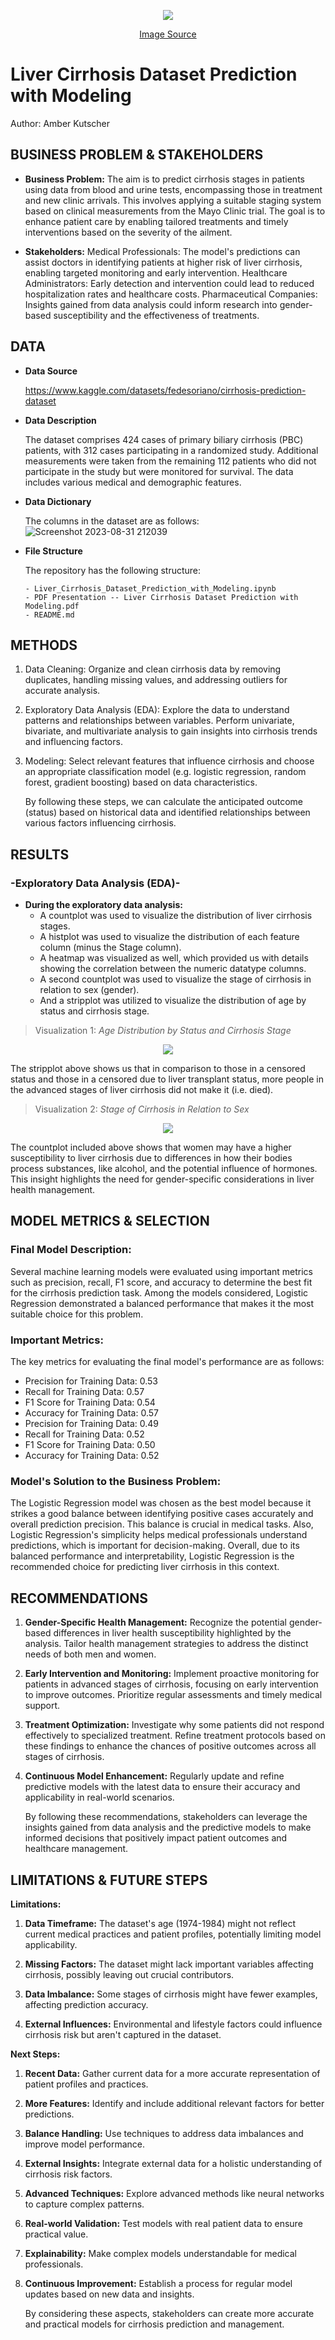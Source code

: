 <p align = "center"> 
  <img src = "https://github.com/A-Kutscher/Liver-Cirrhosis-Dataset-Prediction-with-Modeling/assets/135680202/7b3cc38a-fdcb-4c3c-9c9c-9d7cd5f07310">
</p>
<p align = "center"> <a href="https://news.llu.edu/health-wellness/three-hidden-signs-you-may-have-liver-damage">Image Source</a></center> </p>

# **Liver Cirrhosis Dataset Prediction with Modeling**
Author: Amber Kutscher

## **BUSINESS PROBLEM & STAKEHOLDERS**
- **Business Problem:** 
The aim is to predict cirrhosis stages in patients using data from blood and urine tests, encompassing those in treatment and new clinic arrivals. This involves applying a suitable staging system based on clinical measurements from the Mayo Clinic trial. The goal is to enhance patient care by enabling tailored treatments and timely interventions based on the severity of the ailment.

- **Stakeholders:**
Medical Professionals: The model's predictions can assist doctors in identifying patients at higher risk of liver cirrhosis, enabling targeted monitoring and early intervention.
Healthcare Administrators: Early detection and intervention could lead to reduced hospitalization rates and healthcare costs.
Pharmaceutical Companies: Insights gained from data analysis could inform research into gender-based susceptibility and the effectiveness of treatments.

## **DATA**
- **Data Source**

    https://www.kaggle.com/datasets/fedesoriano/cirrhosis-prediction-dataset

- **Data Description**

    The dataset comprises 424 cases of primary biliary cirrhosis (PBC) patients, with 312 cases participating in a randomized study. Additional measurements were taken from the remaining 112 patients who did not participate in the study but were monitored for survival. The data includes various medical and demographic features.
    
- **Data Dictionary**

    The columns in the dataset are as follows:
    ![Screenshot 2023-08-31 212039](https://github.com/A-Kutscher/Project-2/assets/135680202/f773681c-c2ca-473d-af88-2aa0ef5c3f6e)

- **File Structure**

    The repository has the following structure:
    ```
    - Liver_Cirrhosis_Dataset_Prediction_with_Modeling.ipynb
    - PDF Presentation -- Liver Cirrhosis Dataset Prediction with Modeling.pdf
    - README.md
    ```

## **METHODS**

1. Data Cleaning:
Organize and clean cirrhosis data by removing duplicates, handling missing values, and addressing outliers for accurate analysis.

2. Exploratory Data Analysis (EDA):
Explore the data to understand patterns and relationships between variables. Perform univariate, bivariate, and multivariate analysis to gain insights into cirrhosis trends and influencing factors.

3. Modeling:
Select relevant features that influence cirrhosis and choose an appropriate classification model (e.g. logistic regression, random forest, gradient boosting) based on data characteristics.

    By following these steps, we can calculate the anticipated outcome (status) based on historical data and identified relationships between various factors influencing cirrhosis.

## **RESULTS**

### -Exploratory Data Analysis (EDA)-

- **During the exploratory data analysis:**
  - A countplot was used to visualize the distribution of liver cirrhosis stages. 
  - A histplot was used to visualize the distribution of each feature column (minus the Stage column). 
  - A heatmap was visualized as well, which provided us with details showing the correlation between the numeric datatype columns.
  - A second countplot was used to visualize the stage of cirrhosis in relation to sex (gender).
  - And a stripplot was utilized to visualize the distribution of age by status and cirrhosis stage.
  
> Visualization 1: *Age Distribution by Status and Cirrhosis Stage* 
<p align = "center"> 
  <img src = "https://github.com/A-Kutscher/Project-2/assets/135680202/1c2009b4-bef0-401a-a4f7-3f00a484d183">

  The stripplot above shows us that in comparison to those in a censored status and those in a censored due to liver transplant status, more people in the advanced stages of liver cirrhosis did not make it (i.e. died).

> Visualization 2: *Stage of Cirrhosis in Relation to Sex* 
<p align = "center">
  <img src = "https://github.com/A-Kutscher/Project-2/assets/135680202/9c6eae73-41e7-4c65-9f45-af24def655c9">
</p>

  The countplot included above shows that women may have a higher susceptibility to liver cirrhosis due to differences in how their bodies process substances, like alcohol, and the potential influence of hormones. This insight highlights the need for gender-specific considerations in liver health management. 

## **MODEL METRICS & SELECTION**

### Final Model Description:

Several machine learning models were evaluated using important metrics such as precision, recall, F1 score, and accuracy to determine the best fit for the cirrhosis prediction task. Among the models considered, Logistic Regression demonstrated a balanced performance that makes it the most suitable choice for this problem.

### Important Metrics:

The key metrics for evaluating the final model's performance are as follows:
  - Precision for Training Data: 0.53
  - Recall for Training Data: 0.57
  - F1 Score for Training Data: 0.54
  - Accuracy for Training Data: 0.57
  - Precision for Training Data: 0.49
  - Recall for Training Data: 0.52
  - F1 Score for Training Data: 0.50
  - Accuracy for Training Data: 0.52

### Model's Solution to the Business Problem:

The Logistic Regression model was chosen as the best model because it strikes a good balance between identifying positive cases accurately and overall prediction precision. This balance is crucial in medical tasks. Also, Logistic Regression's simplicity helps medical professionals understand predictions, which is important for decision-making. Overall, due to its balanced performance and interpretability, Logistic Regression is the recommended choice for predicting liver cirrhosis in this context.

## **RECOMMENDATIONS**

1. **Gender-Specific Health Management:** Recognize the potential gender-based differences in liver health susceptibility highlighted by the analysis. Tailor health management strategies to address the distinct needs of both men and women.
2. **Early Intervention and Monitoring:** Implement proactive monitoring for patients in advanced stages of cirrhosis, focusing on early intervention to improve outcomes. Prioritize regular assessments and timely medical support.
3. **Treatment Optimization:** Investigate why some patients did not respond effectively to specialized treatment. Refine treatment protocols based on these findings to enhance the chances of positive outcomes across all stages of cirrhosis.
4. **Continuous Model Enhancement:** Regularly update and refine predictive models with the latest data to ensure their accuracy and applicability in real-world scenarios.

   By following these recommendations, stakeholders can leverage the insights gained from data analysis and the predictive models to make informed decisions that positively impact patient outcomes and healthcare management.

## **LIMITATIONS & FUTURE STEPS**

**Limitations:**

1. **Data Timeframe:** The dataset's age (1974-1984) might not reflect current medical practices and patient profiles, potentially limiting model applicability.

2. **Missing Factors:** The dataset might lack important variables affecting cirrhosis, possibly leaving out crucial contributors.

3. **Data Imbalance:** Some stages of cirrhosis might have fewer examples, affecting prediction accuracy.

4. **External Influences:** Environmental and lifestyle factors could influence cirrhosis risk but aren't captured in the dataset.

**Next Steps:**

1. **Recent Data:** Gather current data for a more accurate representation of patient profiles and practices.

2. **More Features:** Identify and include additional relevant factors for better predictions.

3. **Balance Handling:** Use techniques to address data imbalances and improve model performance.

4. **External Insights:** Integrate external data for a holistic understanding of cirrhosis risk factors.

5. **Advanced Techniques:** Explore advanced methods like neural networks to capture complex patterns.

6. **Real-world Validation:** Test models with real patient data to ensure practical value.

7. **Explainability:** Make complex models understandable for medical professionals.

8. **Continuous Improvement:** Establish a process for regular model updates based on new data and insights.

    By considering these aspects, stakeholders can create more accurate and practical models for cirrhosis prediction and management.
